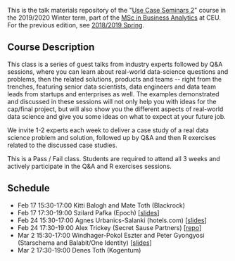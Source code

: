 This is the talk materials repository of the "[Use Case Seminars 2](https://courses.ceu.edu/courses/2018-2019/use-case-seminars-2)" course in the 2019/2020 Winter term, part of the [MSc in Business Analytics](https://courses.ceu.edu/programs/ms/master-science-business-analytics) at CEU. For the previous edition, see [2018/2019 Spring](https://github.com/daroczig/CEU-use-case-seminars/tree/2019-spring).

## Course Description

This class is a series of guest talks from industry experts followed by Q&A sessions, where you can learn about real-world data-science questions and problems, then the related solutions, products and teams -- right from the trenches, featuring senior data scientists, data engineers and data team leads from startups and enterprises as well. The examples demonstrated and discussed in these sessions will not only help you with ideas for the cap/final project, but will also show you the different aspects of real-world data science and give you some ideas on what to expect at your future job.

We invite 1-2 experts each week to deliver a case study of a real data science problem and solution, followed up by Q&A and then R exercises related to the discussed case studies.

This is a Pass / Fail class. Students are required to attend all 3 weeks and actively participate in the Q&A and R exercises sessions.

## Schedule

* Feb 17 15:30-17:00 Kitti Balogh and Mate Toth (Blackrock)
* Feb 17 17:30-19:00 Szilard Pafka (Epoch) [[slides](http://bit.ly/szilard-talk-random-ceu20)]
* Feb 24 15:30-17:00 Agnes Urbanics-Salanki (hotels.com) [[slides](https://github.com/daroczig/CEU-use-case-seminars/blob/2020-winter/materials/20200224-Agnes_Urbanics_Salanki.pdf)]
* Feb 24 17:30-19:00 Alex Trickey (Secret Sause Partners) [[repo](https://github.com/alextrickey/adz_demo)]
* Mar 2 15:30-17:00 Windhager-Pokol Eszter and Peter Gyongyosi (Starschema and Balabit/One Identity) [[slides](https://prezi.com/p/td54cybfjtfl/?present=1)]
* Mar 2 17:30-19:00 Denes Toth (Kogentum)

